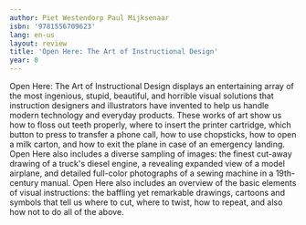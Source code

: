 ```yaml
---
author: Piet Westendorp Paul Mijksenaar
isbn: '9781556709623'
lang: en-us
layout: review
title: 'Open Here: The Art of Instructional Design'
year: 0
---
```

Open Here: The Art of Instructional Design displays an entertaining array of the most ingenious, stupid, beautiful, and horrible visual solutions that instruction designers and illustrators have invented to help us handle modern technology and everyday products. These works of art show us how to floss out teeth properly, where to insert the printer cartridge, which button to press to transfer a phone call, how to use chopsticks, how to open a milk carton, and how to exit the plane in case of an emergency landing. Open Here also includes a diverse sampling of images: the finest cut-away drawing of a truck's diesel engine, a revealing expanded view of a model airplane, and detailed full-color photographs of a sewing machine in a 19th-century manual. Open Here also includes an overview of the basic elements of visual instructions: the baffling yet remarkable drawings, cartoons and symbols that tell us where to cut, where to twist, how to repeat, and also how not to do all of the above.
